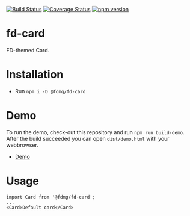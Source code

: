 [![Build Status](https://travis-ci.org/FDMediagroep/fd-ts-react-card.svg?branch=master)](https://travis-ci.org/FDMediagroep/fd-ts-react-card)
[![Coverage Status](https://coveralls.io/repos/github/FDMediagroep/fd-ts-react-card/badge.svg?branch=master)](https://coveralls.io/github/FDMediagroep/fd-ts-react-card?branch=master)
[![npm version](https://badge.fury.io/js/%40fdmg%2Ffd-card.svg)](https://badge.fury.io/js/%40fdmg%2Ffd-card)


# fd-card
FD-themed Card.

# Installation
* Run `npm i -D @fdmg/fd-card`

# Demo
To run the demo, check-out this repository and run `npm run build-demo`.
After the build succeeded you can open `dist/demo.html` with your webbrowser.
* [Demo](http://static.fd.nl/react/card/demo.html)

# Usage
```
import Card from '@fdmg/fd-card';
...
<Card>Default card</Card>
```
